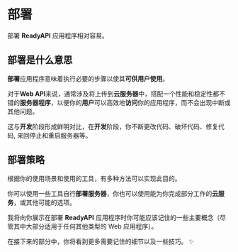 # 部署

部署 **ReadyAPI** 应用程序相对容易。

## 部署是什么意思

**部署**应用程序意味着执行必要的步骤以使其**可供用户使用**。

对于**Web API**来说，通常涉及将上传到**云服务器**中，搭配一个性能和稳定性都不错的**服务器程序**，以便你的**用户**可以高效地**访问**你的应用程序，而不会出现中断或其他问题。

这与**开发**阶段形成鲜明对比，在**开发**阶段，你不断更改代码、破坏代码、修复代码, 来回停止和重启服务器等。

## 部署策略

根据你的使用场景和使用的工具，有多种方法可以实现此目的。

你可以使用一些工具自行**部署服务器**，你也可以使用能为你完成部分工作的**云服务**，或其他可能的选项。

我将向你展示在部署 **ReadyAPI** 应用程序时你可能应该记住的一些主要概念（尽管其中大部分适用于任何其他类型的 Web 应用程序）。

在接下来的部分中，你将看到更多需要记住的细节以及一些技巧。 ✨
